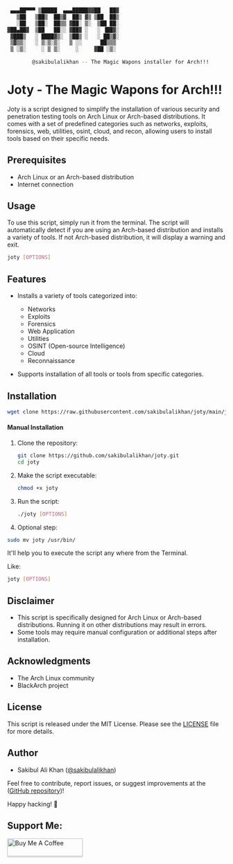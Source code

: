 ```bash

 ▄▄▄██▀▀▀ ▒█████  ▄▄▄█████▓▓██   ██▓
   ▒██   ▒██▒  ██▒▓  ██▒ ▓▒ ▒██  ██▒
   ░██   ▒██░  ██▒▒ ▓██░ ▒░  ▒██ ██░
▓██▄██▓  ▒██   ██░░ ▓██▓ ░   ░ ▐██▓░
 ▓███▒   ░ ████▓▒░  ▒██▒ ░   ░ ██▒▓░
 ▒▓▒▒░   ░ ▒░▒░▒░   ▒ ░░      ██▒▒▒ 
 ▒ ░▒░     ░ ▒ ▒░     ░     ▓██ ░▒░     
        
        @sakibulalikhan -- The Magic Wapons installer for Arch!!!
```

# Joty - The Magic Wapons for Arch!!!

Joty is a script designed to simplify the installation of various security and penetration testing tools on Arch Linux or Arch-based distributions. It comes with a set of predefined categories such as networks, exploits, forensics, web, utilities, osint, cloud, and recon, allowing users to install tools based on their specific needs.

## Prerequisites

- Arch Linux or an Arch-based distribution
- Internet connection

## Usage

To use this script, simply run it from the terminal. The script will automatically detect if you are using an Arch-based distribution and installs a variety of tools. If not Arch-based distribution, it will display a warning and exit.

```bash
joty [OPTIONS]
```

## Features

- Installs a variety of tools categorized into:
  - Networks
  - Exploits
  - Forensics
  - Web Application
  - Utilities
  - OSINT (Open-source Intelligence)
  - Cloud
  - Reconnaissance

- Supports installation of all tools or tools from specific categories.

## Installation

  ```bash
  wget clone https://raw.githubusercontent.com/sakibulalikhan/joty/main/joty && sudo mv joty /usr/bin/ && sudo chmod +x /usr/bin/joty && joty
  ```

 #### Manual Installation

1. Clone the repository:

    ```bash
    git clone https://github.com/sakibulalikhan/joty.git
    cd joty
    ```

2. Make the script executable:

    ```bash
    chmod +x joty
    ```

3. Run the script:

    ```bash
    ./joty [OPTIONS]
    ```

4. Optional step:

  ```bash
  sudo mv joty /usr/bin/
  ```
  It'll help you to execute the script any where from the Terminal.
  
  Like:

  ```bash
  joty [OPTIONS]
  ```

## Disclaimer

 - This script is specifically designed for Arch Linux or Arch-based distributions. Running it on other distributions may result in errors.
 - Some tools may require manual configuration or additional steps after installation.

## Acknowledgments

 - The Arch Linux community
 - BlackArch project

## License

This script is released under the MIT License. Please see the [LICENSE](https://github.com/sakibulalikhan/joty/blob/main/LICENSE) file for more details.

## Author

- Sakibul Ali Khan ([@sakibulalikhan](https://github.com/sakibulalikhan))

Feel free to contribute, report issues, or suggest improvements at the ([GitHub repository](https://github.com/sakibulalikhan/joty/))!

Happy hacking! 🚀

## Support Me:
<a href="https://www.buymeacoffee.com/sakibulalikhan" target="_blank"><img src="https://www.buymeacoffee.com/assets/img/custom_images/orange_img.png" alt="Buy Me A Coffee" style="height: 41px !important;width: 174px !important;box-shadow: 0px 3px 2px 0px rgba(190, 190, 190, 0.5) !important;-webkit-box-shadow: 0px 3px 2px 0px rgba(190, 190, 190, 0.5) !important;" ></a>